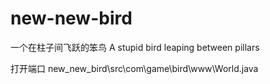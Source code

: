 # new-new-bird
一个在柱子间飞跃的笨鸟
A stupid bird leaping between pillars

打开端口
new_new_bird\src\com\game\bird\www\World.java
